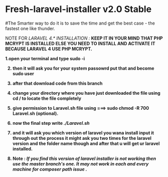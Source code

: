 # Fresh-laravel-installer v2.0 Stable

#The Smarter way to do it is to save the time and get the best case - the fastest one like thunder.

NOTE FOR <i>LARAVEL 4.* INSTALLATION :</i> <b>KEEP IT IN YOUR MIND THAT PHP MCRYPT IS INSTALLED ELSE YOU NEED TO INSTALL AND ACTIVATE IT BECAUSE LARAVEL 4 USE PHP MCRYPT. <br/>

1.<b>open your terminal and type sudo -i  <br/>

2. then it will ask you for your system passowrd put that and become sudo user <br>

3. after that download code from this branch <br>

4. change your directory where you have just downloaded the file using cd /<your path to directory> to locate the file completely <br>

5. give permission to Laravel.sh file using ===> sudo chmod -R 700 Laravel.sh (optional).<br>

6. now the final step write <i>./Laravel.sh</i> <br>

7. and it will ask you which version of laravel you wana install input it through out the process it might ask you two times for the laravel version and the folder name though and after that u will get ur laravel installed. <br>

8. Note : <i> If you find this version of laravel installer is not working then use the master branch's one. It may not work in each and every machine for composer path issue .  </i>

